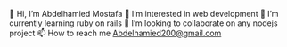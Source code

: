 👋 Hi, I’m Abdelhamied Mostafa
👀 I’m interested in web development
🌱 I’m currently learning ruby on rails
💞️ I’m looking to collaborate on any nodejs project
📫 How to reach me Abdelhamied200@gmail.com
